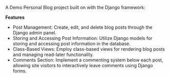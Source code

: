 A Demo Personal Blog project built on with the Django framework:

**Features**

- Post Management: Create, edit, and delete blog posts through the Django admin panel.
- Storing and Accessing Post Information: Utilize Django models for storing and accessing post information in the database.
- Class-Based Views: Employ class-based views for rendering blog posts and managing read-later functionality.
- Comments Section: Implement a commenting system below each post, allowing site visitors to interactively leave comments using Django forms.
